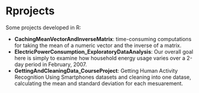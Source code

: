 # Rprojects
Some projects developed in R:
- **CachingMeanVectorAndInverseMatrix**: time-consuming computations for taking the mean of a numeric vector and the inverse of a matrix.
- **ElectricPowerConsumption_ExploratoryDataAnalysis**: Our overall goal here is simply to examine how household energy usage varies over a 2-day period in February, 2007.
- **GettingAndCleaningData_CourseProject**: Getting Human Activity Recognition Using Smartphones datasets and cleaning into one datase, calculating the mean and standard deviation for each mesuarement.
